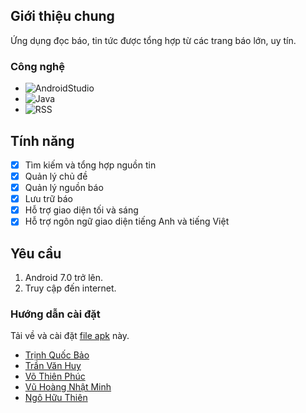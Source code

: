 <!-- ABOUT THE PROJECT -->
## Giới thiệu chung

Ứng dụng đọc báo, tin tức được tổng hợp từ các trang báo lớn, uy tín.

### Công nghệ

* ![AndroidStudio](https://img.shields.io/badge/Android_Studio-3DDC84?style=for-the-badge&logo=android-studio&logoColor=white)
* ![Java](https://img.shields.io/badge/java-%23ED8B00.svg?style=for-the-badge&logo=openjdk&logoColor=white)
* ![RSS](https://img.shields.io/badge/rss-F88900?style=for-the-badge&logo=rss&logoColor=white)

<!-- FEATURE -->
## Tính năng

- [x] Tìm kiếm và tổng hợp nguồn tin
- [x] Quản lý chủ đề
- [x] Quản lý nguồn báo
- [x] Lưu trữ báo
- [x] Hỗ trợ giao diện tối và sáng
- [x] Hỗ trợ ngôn ngữ giao diện tiếng Anh và tiếng Việt

<!-- GETTING STARTED -->
## Yêu cầu

1. Android 7.0 trở lên.
2. Truy cập đến internet.

### Hướng dẫn cài đặt
Tải về và cài đặt [file apk](https://www.microsoft.com/en-us/sql-server/sql-server-downloads) này.


* [Trịnh Quốc Bảo](https://github.com/tqb2512)
* [Trần Văn Huy](https://github.com/grvhuy)
* [Võ Thiên Phúc](https://github.com/tkj3nfuq)
* [Vũ Hoàng Nhật Minh](https://github.com/Minguml)
* [Ngô Hữu Thiên](https://github.com/takaesa)
